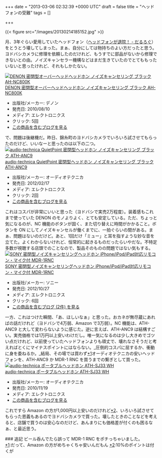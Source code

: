 
+++
date = "2013-03-06 02:32:39 +0000 UTC"
draft = false
title = "ヘッドフォンの受難"
tags = []

+++


{{< figure src="/images/20130214185152.jpg"  >}}

月、3年ぐらい愛用していたヘッドフォン（<a href="https://blog.daruyanagi.jp/entry/2012/05/17/211633">ヘッドフォンが退院！ - だるろぐ</a>）をとうとう壊してしまった。まぁ、自分にしては物持ちのよい方だったと思う。ヨドバシカメラに修理を依頼したのだけれど、もうすでに部品がないから修理できないとの由。ノイズキャンセラー機構などはまだ生きていたのでとてももったいないと思ったけれど、それもしかたない。<div class="hatena-asin-detail"><a href="http://www.amazon.co.jp/exec/obidos/ASIN/B003V89W52/bestylesnet-22/"><img src="https://images-fe.ssl-images-amazon.com/images/I/21layMcRSXL._SL160_.jpg" class="hatena-asin-detail-image" alt="DENON 密閉型オーバーヘッドヘッドホン ノイズキャンセリング ブラック AH-NC800K" title="DENON 密閉型オーバーヘッドヘッドホン ノイズキャンセリング ブラック AH-NC800K"/></a><div class="hatena-asin-detail-info"><a href="http://www.amazon.co.jp/exec/obidos/ASIN/B003V89W52/bestylesnet-22/">DENON 密閉型オーバーヘッドヘッドホン ノイズキャンセリング ブラック AH-NC800K</a><ul><li><span class="hatena-asin-detail-label">出版社/メーカー:</span> デノン</li><li><span class="hatena-asin-detail-label">発売日:</span> 2010/08/10</li><li><span class="hatena-asin-detail-label">メディア:</span> エレクトロニクス</li><li> <span class="hatena-asin-detail-label">クリック</span>: 5回</li><li><a href="http://d.hatena.ne.jp/asin/B003V89W52/bestylesnet-22" target="_blank">この商品を含むブログを見る</a></li></ul></div><div class="hatena-asin-detail-foot"></div></div>で、問題は後継機だ。昨日、錦糸町のヨドバシカメラでいろいろ試させてもらったのだけど、いいなーと思ったのは以下の二つ。<div class="hatena-asin-detail"><a href="http://www.amazon.co.jp/exec/obidos/ASIN/B0077YTFPS/bestylesnet-22/"><img src="https://images-fe.ssl-images-amazon.com/images/I/41heHNttwNL._SL160_.jpg" class="hatena-asin-detail-image" alt="audio-technica QuietPoint 密閉型ヘッドホン ノイズキャンセリング ブラック ATH-ANC9" title="audio-technica QuietPoint 密閉型ヘッドホン ノイズキャンセリング ブラック ATH-ANC9"/></a><div class="hatena-asin-detail-info"><a href="http://www.amazon.co.jp/exec/obidos/ASIN/B0077YTFPS/bestylesnet-22/">audio-technica QuietPoint 密閉型ヘッドホン ノイズキャンセリング ブラック ATH-ANC9</a><ul><li><span class="hatena-asin-detail-label">出版社/メーカー:</span> オーディオテクニカ</li><li><span class="hatena-asin-detail-label">発売日:</span> 2012/02/17</li><li><span class="hatena-asin-detail-label">メディア:</span> エレクトロニクス</li><li> <span class="hatena-asin-detail-label">クリック</span>: 2回</li><li><a href="http://d.hatena.ne.jp/asin/B0077YTFPS/bestylesnet-22" target="_blank">この商品を含むブログを見る</a></li></ul></div><div class="hatena-asin-detail-foot"></div></div>これはコスパが非常にいいと思った（ヨドバシで実売2万程度）。装着感もこれまで使っていた DENON のモノよりよく、とても安定している。ただ、ちょっと気になるのが、NC 機能のボタンが固く、また切り替えに時間がかかること。ボタンを ON にしてノイズキャンセルが働くまでに、一拍ぐらいの間がある。まぁ、問題はないのだけど。あと、1回だけ「ミュー」と耳を指すような妙な音を立てた。よくわからないけれど、恒常的に起きるものだったらいやだな。不特定多数が視聴する店頭でのことなので、製品そのものの問題ではない気もする。<div class="hatena-asin-detail"><a href="http://www.amazon.co.jp/exec/obidos/ASIN/B00948CFVG/bestylesnet-22/"><img src="https://images-fe.ssl-images-amazon.com/images/I/31p7YMrSnGL._SL160_.jpg" class="hatena-asin-detail-image" alt="SONY 密閉型ノイズキャンセリングヘッドホン iPhone/iPod/iPad対応リモコン・マイク付 MDR-1RNC" title="SONY 密閉型ノイズキャンセリングヘッドホン iPhone/iPod/iPad対応リモコン・マイク付 MDR-1RNC"/></a><div class="hatena-asin-detail-info"><a href="http://www.amazon.co.jp/exec/obidos/ASIN/B00948CFVG/bestylesnet-22/">SONY 密閉型ノイズキャンセリングヘッドホン iPhone/iPod/iPad対応リモコン・マイク付 MDR-1RNC</a><ul><li><span class="hatena-asin-detail-label">出版社/メーカー:</span> ソニー</li><li><span class="hatena-asin-detail-label">発売日:</span> 2012/10/27</li><li><span class="hatena-asin-detail-label">メディア:</span> エレクトロニクス</li><li> <span class="hatena-asin-detail-label">クリック</span>: 6回</li><li><a href="http://d.hatena.ne.jp/asin/B00948CFVG/bestylesnet-22" target="_blank">この商品を含むブログ (2件) を見る</a></li></ul></div><div class="hatena-asin-detail-foot"></div></div>一方、これはつけた瞬間、「あ、ほしいなぁ」と思った。おカネが無尽蔵にあればの話だけれど（ヨドバシで4万弱、Amazon で3万弱）。NC 機能は、ATH-ANC9 と大して変わらないように感じた。逆に言えば、ATH-ANC9 は結構すごい。実売価格では1万円以上安いわけだし。唯一気になるのは少し大きめでゴツい点だけれど、以前使っていたヘッドフォンよりも頑丈で、壊れなさそうだと考えればとくにマイナスポイントにはならない。_圧倒的コスパに屈するか、衝動に身を委ねるか。_結局、その場では買わず<a href="#f-5e1dd9b7" name="fn-5e1dd9b7" title="だって、Amazon の方がめちゃくちゃ安いんだもん">*1</a>オーディオテクニカの安いヘッドフォンを、ATH-ANC9 か MDR-1 RNC を買うまでの繋ぎとして買った。<div class="hatena-asin-detail"><a href="http://www.amazon.co.jp/exec/obidos/ASIN/B00475S0Q0/bestylesnet-22/"><img src="https://images-fe.ssl-images-amazon.com/images/I/31eRY9FVkVL._SL160_.jpg" class="hatena-asin-detail-image" alt="audio-technica ポータブルヘッドホン ATH-SJ33 WH" title="audio-technica ポータブルヘッドホン ATH-SJ33 WH"/></a><div class="hatena-asin-detail-info"><a href="http://www.amazon.co.jp/exec/obidos/ASIN/B00475S0Q0/bestylesnet-22/">audio-technica ポータブルヘッドホン ATH-SJ33 WH</a><ul><li><span class="hatena-asin-detail-label">出版社/メーカー:</span> オーディオテクニカ</li><li><span class="hatena-asin-detail-label">発売日:</span> 2010/11/19</li><li><span class="hatena-asin-detail-label">メディア:</span> エレクトロニクス</li><li><a href="http://d.hatena.ne.jp/asin/B00475S0Q0/bestylesnet-22" target="_blank">この商品を含むブログを見る</a></li></ul></div><div class="hatena-asin-detail-foot"></div></div>これですら Amazon の方が1,000円以上安いのだけれど<a href="#f-2b0ce89b" name="fn-2b0ce89b" title="10%のポイントは付くが">*2</a>、いろいろ試させてもらった恩義もあるのでヨドバシカメラで買った。壊したときのことなどを考えると、店舗で買うのは安心なのだけど、あんまりにも価格差が付くのも困るなぁ、と最近思う。

<div class="section">
    ### 追記
    ビール呑んでたら誤って MDR-1 RNC をポチっちゃいました。

</div><div class="footnote">
<a href="#fn-5e1dd9b7" name="f-5e1dd9b7" class="footnote-number">*1</a><span class="footnote-delimiter">:</span><span class="footnote-text">だって、Amazon の方がめちゃくちゃ安いんだもん</span>
<a href="#fn-2b0ce89b" name="f-2b0ce89b" class="footnote-number">*2</a><span class="footnote-delimiter">:</span><span class="footnote-text">10%のポイントは付くが</span>
</div>

